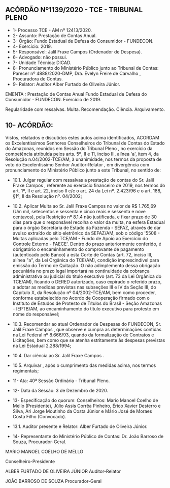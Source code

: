 ## ACÓRDÃO Nº1139/2020 - TCE - TRIBUNAL PLENO

- 1- Processo TCE - AM nº 12413/2020.
- 2- Assunto: Prestação de Contas Anual.
- 3- Órgão: Fundo Estadual de Defesa do Consumidor - FUNDECON.
- 4- Exercício: 2019.
- 5- Responsável: Jalil Fraxe Campos (Ordenador de Despesa).
- 6- Advogado: não possui.
- 7- Unidade Técnica: DICAD.
- 8- Pronunciamento  do  Ministério  Público  junto  ao  Tribunal  de  Contas: Parecer  nº 4888/2020-DMP, Dra. Evelyn Freire de Carvalho , Procuradora de Contas.
- 9- Relator: Auditor Alber Furtado de Oliveira Júnior.

EMENTA : Prestação de Contas Anual Fundo Estadual de Defesa do Consumidor - FUNDECON. Exercício de 2019.

Regularidade com ressalvas. Multa. Recomendação. Ciência. Arquivamento.

## 10-  ACÓRDÃO:

Vistos, relatados e discutidos estes autos acima identificados, ACORDAM os Excelentíssimos Senhores Conselheiros do Tribunal de Contas do Estado do Amazonas, reunidos em Sessão do Tribunal Pleno , no exercício da competência atribuída pelos arts. 5º, II e 11, inciso III, alínea 'a', item 4, da Resolução n.04/2002-TCE/AM, à unanimidade, nos termos da proposta de voto do Excelentíssimo Senhor Auditor-Relator , em divergência com pronunciamento do Ministério Público junto a este Tribunal, no sentido de:

- 10.1. Julgar regular com ressalvas a prestação de contas do Sr. Jalil Fraxe Campos , referente ao exercício financeiro de 2019, nos termos do art. 1º, II e art. 22, inciso II c/c o art. 24 da Lei nº. 2.423/96 e o art. 188, §1º, II da Resolução nº. 04/2002;
- 10.2. Aplicar Multa ao Sr. Jalil Fraxe Campos no valor de R$ 1.765,69 (Um mil, setecentos e sessenta e cinco reais e sessenta e nove centavos), pela Restrição nº 8.1.4 não justificada, e fixar prazo de 30 dias para que o responsável recolha o valor da multa, na esfera Estadual para o órgão Secretaria de Estado da Fazenda - SEFAZ, através de dar avulso extraído  do  sítio  eletrônico  da  SEFAZ/AM,  sob o  código '5508  -  Multas aplicadas  pelo  TCE/AM  -  Fundo  de  Apoio  ao  Exercício  do  Controle Externo - FAECE'. Dentro do prazo anteriormente conferido, é obrigatório o  encaminhamento  do  comprovante  de  pagamento  (autenticado  pelo Banco)  a  esta  Corte  de  Contas  (art.  72,  inciso  III,  alínea  "a",  da  Lei Orgânica do TCE/AM), condição imprescindível para emissão do Termo de Quitação. O não adimplemento dessa obrigação pecuniária no prazo legal importará na continuidade da cobrança administrativa ou judicial do título  executivo  (art.  73  da  Lei  Orgânica  do TCE/AM), ficando o DERED autorizado, caso expirado o referido prazo, a adotar as medidas previstas nas  subseções  III  e  IV  da  Seção  III,  do  Capítulo  X,  da  Resolução  nº 04/2002-TCE/AM, bem como proceder, conforme estabelecido no Acordo de Cooperação firmado com o Instituto de Estudos de Protesto de Títulos do Brasil  -  Seção  Amazonas - IEPTB/AM, ao encaminhamento do título executivo para protesto em nome do responsável;

- 10.3. Recomendar ao atual Ordenador de Despesas do FUNDECON, Sr. Jalil Fraxe Campos , que observe e cumpra as determinações contidas na Lei Federal nº 8.666/93, quando da formalização de Contratos e Licitações, bem  como que  se  atenha  estritamente  às  despesas  previstas  na  Lei Estadual 2.288/1994;
- 10.4. Dar ciência ao Sr. Jalil Fraxe Campos .
- 10.5. Arquivar , após o cumprimento das medidas acima, nos termos regimentais;
- 11-  Ata: 40ª Sessão Ordinária - Tribunal Pleno.
- 12-  Data da Sessão: 3 de Dezembro de 2020.
- 13-  Especificação do quorum: Conselheiros: Mario Manoel Coelho de Mello (Presidente),  Júlio  Assis  Corrêa  Pinheiro,  Érico  Xavier  Desterro  e  Silva,  Ari  Jorge Moutinho da Costa Júnior e Mário José de Moraes Costa Filho (Convocado).
- 13.1. Auditor presente e Relator: Alber Furtado de Oliveira Júnior.
- 14-  Representante  do  Ministério  Público  de  Contas: Dr. João  Barroso  de  Souza, Procurador-Geral.

MARIO MANOEL COELHO DE MELLO

Conselheiro-Presidente

ALBER FURTADO DE OLIVEIRA JÚNIOR Auditor-Relator

JOÃO BARROSO DE SOUZA Procurador-Geral